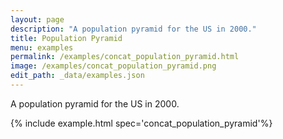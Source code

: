 ```yaml
---
layout: page
description: "A population pyramid for the US in 2000."
title: Population Pyramid
menu: examples
permalink: /examples/concat_population_pyramid.html
image: /examples/concat_population_pyramid.png
edit_path: _data/examples.json
---
```


A population pyramid for the US in 2000.

{% include example.html spec='concat_population_pyramid'%}
